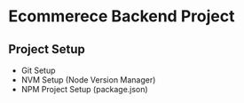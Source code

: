# Ecommerece Backend Project

## Project Setup

- Git Setup
- NVM Setup (Node Version Manager)
- NPM Project Setup (package.json)
